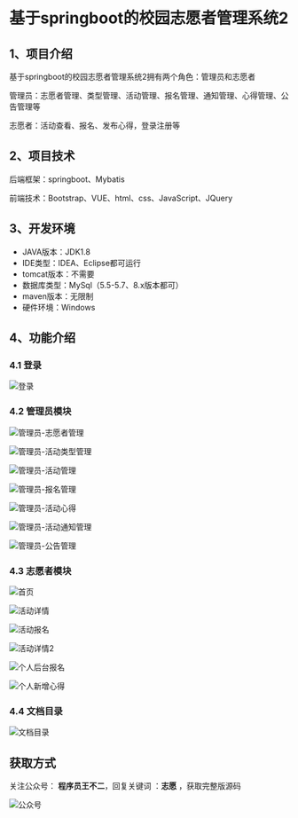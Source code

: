# 基于springboot的校园志愿者管理系统2



## 1、项目介绍

基于springboot的校园志愿者管理系统2拥有两个角色：管理员和志愿者

管理员：志愿者管理、类型管理、活动管理、报名管理、通知管理、心得管理、公告管理等

志愿者：活动查看、报名、发布心得，登录注册等


## 2、项目技术

后端框架：springboot、Mybatis

前端技术：Bootstrap、VUE、html、css、JavaScript、JQuery

## 3、开发环境

- JAVA版本：JDK1.8
- IDE类型：IDEA、Eclipse都可运行
- tomcat版本：不需要
- 数据库类型：MySql（5.5-5.7、8.x版本都可） 
- maven版本：无限制
- 硬件环境：Windows


## 4、功能介绍

### 4.1 登录

![登录](https://project-images-1256969109.cos.ap-chongqing.myqcloud.com/%20Typora-Images/202309281552783.jpg)

### 4.2 管理员模块

![管理员-志愿者管理](https://project-images-1256969109.cos.ap-chongqing.myqcloud.com/%20Typora-Images/202309281552962.jpg)

![管理员-活动类型管理](https://project-images-1256969109.cos.ap-chongqing.myqcloud.com/%20Typora-Images/202309281552599.jpg)

![管理员-活动管理](https://project-images-1256969109.cos.ap-chongqing.myqcloud.com/%20Typora-Images/202309281552945.jpg)

![管理员-报名管理](https://project-images-1256969109.cos.ap-chongqing.myqcloud.com/%20Typora-Images/202309281552005.jpg)

![管理员-活动心得](https://project-images-1256969109.cos.ap-chongqing.myqcloud.com/%20Typora-Images/202309281552012.jpg)

![管理员-活动通知管理](https://project-images-1256969109.cos.ap-chongqing.myqcloud.com/%20Typora-Images/202309281552300.jpg)

![管理员-公告管理](https://project-images-1256969109.cos.ap-chongqing.myqcloud.com/%20Typora-Images/202309281552051.jpg)



### 4.3 志愿者模块

![首页](https://project-images-1256969109.cos.ap-chongqing.myqcloud.com/%20Typora-Images/202309281552192.jpg)

![活动详情](https://project-images-1256969109.cos.ap-chongqing.myqcloud.com/%20Typora-Images/202309281552777.jpg)

![活动报名](https://project-images-1256969109.cos.ap-chongqing.myqcloud.com/%20Typora-Images/202309281553962.jpg)

![活动详情2](https://project-images-1256969109.cos.ap-chongqing.myqcloud.com/%20Typora-Images/202309281553573.jpg)

![个人后台报名](https://project-images-1256969109.cos.ap-chongqing.myqcloud.com/%20Typora-Images/202309281553563.jpg)

![个人新增心得](https://project-images-1256969109.cos.ap-chongqing.myqcloud.com/%20Typora-Images/202309281553690.jpg)

### 4.4 文档目录

![文档目录](https://project-images-1256969109.cos.ap-chongqing.myqcloud.com/%20Typora-Images/202309281552167.jpg)





## 获取方式

关注公众号： **程序员王不二**，回复关键词  ：**志愿** ，获取完整版源码

![公众号](https://project-images-1256969109.cos.ap-chongqing.myqcloud.com/Typora-Images/202205281253739.png)


